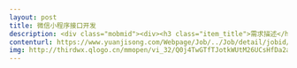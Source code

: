 ```yaml
---                
layout: post       
title: 微信小程序接口开发           
description: <div class="mobmid"><div><h3 class="item_title">需求描述</h3><p>微信小程序开发 ，已经有上线版本，需要PHP后台迭代开发小版本，优化产品。 <br/>健康问诊类产品，实现用户付费产生订单向医生问诊和交流的功能。使用PHP的WebSocket 框架workerman进行即时通讯；简单的管理员订单后台系统。 <br/>技术：PHP语言开发，基于Laravel框架。<br/>开发方式：远程开发。 <br/>开发周期：5-10天</p></div><!--info end--></div>     
contenturl: https://www.yuanjisong.com/Webpage/Job/../Job/detail/jobid/101488      
img: http://thirdwx.qlogo.cn/mmopen/vi_32/Q0j4TwGTfTJotkWUtM26UCsHfDa2a9Yib4Zv5DpA38ak1E0nGLsftvicI6Yv7icn2tRMQExicsUl29qgfCQgdNkgoQ/132             
---                 
```

